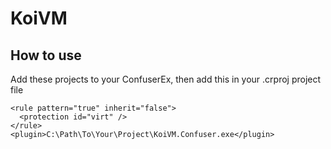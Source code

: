 KoiVM
=====

**How to use**
--------
Add these projects to your ConfuserEx, then add this in your .crproj project file
```
<rule pattern="true" inherit="false">
  <protection id="virt" />
</rule>
<plugin>C:\Path\To\Your\Project\KoiVM.Confuser.exe</plugin>
```